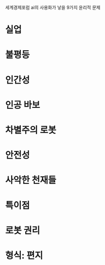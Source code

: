 세계경제포럼 ai의 사용화가 낳을 9가지 윤리적 문제
# 실업
# 불평등
# 인간성
# 인공 바보
# 차별주의 로봇
# 안전성
# 사악한 천재들
# 특이점
# 로봇 권리

# 형식: 편지
